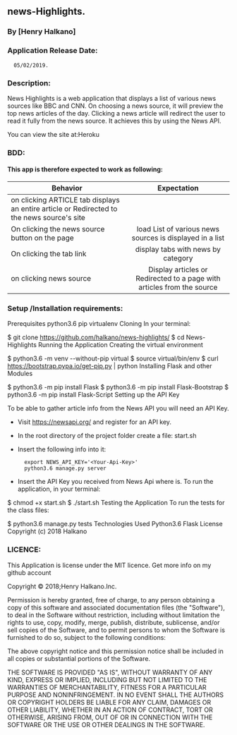 ## news-Highlights.
### By [Henry Halkano]

### Application Release Date:
      05/02/2019.

### Description:
News Highlights is a web application that displays a list of various news sources like BBC and CNN. On choosing a news source, it will preview the top news articles of the day. Clicking a news article will redirect the user to read it fully from the news source. It achieves this by using the News API.

You can view the site at:Heroku

### BDD:
#### This app is therefore expected to work as following:
| Behavior | Expectation|
|----------|:-------------:|
|on clicking ARTICLE tab displays an entire article or 	Redirected to the news source's site|
|On clicking the news source button on the page | load	List of various news sources is displayed in a list |
|On clicking the tab link |display tabs with news by category |
|on clicking news source |Display articles or	Redirected to a page with articles from the source |


### Setup /Installation requirements:
Prerequisites
python3.6
pip
virtualenv
Cloning
In your terminal:

  $ git clone https://github.com/halkano/news-highlights/
  $ cd News-Highlights
Running the Application
Creating the virtual environment

  $ python3.6 -m venv --without-pip virtual
  $ source virtual/bin/env
  $ curl https://bootstrap.pypa.io/get-pip.py | python
Installing Flask and other Modules

  $ python3.6 -m pip install Flask
  $ python3.6 -m pip install Flask-Bootstrap
  $ python3.6 -m pip install Flask-Script
Setting up the API Key

  To be able to gather article info from the News API you will need an API Key.

  * Visit https://newsapi.org/ and register for an API key.
  * In the root directory of the project folder create a file: start.sh
  * Insert the following info into it:

          export NEWS_API_KEY='<Your-Api-Key>'
          python3.6 manage.py server

  * Insert the API Key you received from News Api where <Your-Api-Key> is.
To run the application, in your terminal:

  $ chmod +x start.sh
  $ ./start.sh
Testing the Application
To run the tests for the class files:

  $ python3.6 manage.py tests
Technologies Used
Python3.6
Flask
License
Copyright (c) 2018 Halkano

### LICENCE:
This Application is license under the MIT licence.
Get more info on my github account

Copyright © 2018;Henry Halkano.Inc.


Permission is hereby granted, free of charge, to any person obtaining a copy of this software and associated documentation files (the "Software"), to deal in the Software without restriction, including without limitation the rights to use, copy, modify, merge, publish, distribute, sublicense, and/or sell copies of the Software, and to permit persons to whom the Software is furnished to do so, subject to the following conditions:

The above copyright notice and this permission notice shall be included in all copies or substantial portions of the Software.

THE SOFTWARE IS PROVIDED "AS IS", WITHOUT WARRANTY OF ANY KIND, EXPRESS OR IMPLIED, INCLUDING BUT NOT LIMITED TO THE WARRANTIES OF MERCHANTABILITY, FITNESS FOR A PARTICULAR PURPOSE AND NONINFRINGEMENT. IN NO EVENT SHALL THE AUTHORS OR COPYRIGHT HOLDERS BE LIABLE FOR ANY CLAIM, DAMAGES OR OTHER LIABILITY, WHETHER IN AN ACTION OF CONTRACT, TORT OR OTHERWISE, ARISING FROM, OUT OF OR IN CONNECTION WITH THE SOFTWARE OR THE USE OR OTHER DEALINGS IN THE SOFTWARE.
